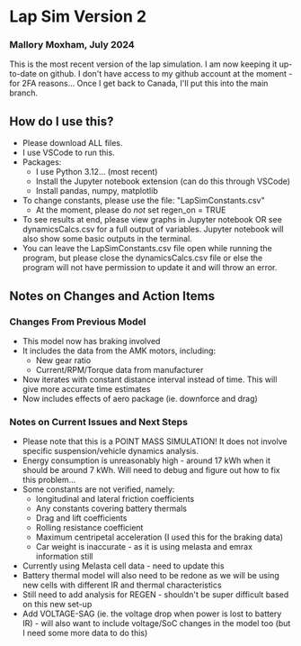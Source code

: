 # Lap Sim Version 2
### Mallory Moxham, July 2024

This is the most recent version of the lap simulation. I am now keeping it up-to-date on github. I don't have access to my github account at the moment - for 2FA reasons... Once I get back to Canada, I'll put this into the main branch.

## How do I use this?
* Please download ALL files.
* I use VSCode to run this.
* Packages:
    * I use Python 3.12... (most recent)
    * Install the Jupyter notebook extension (can do this through VSCode)
    * Install pandas, numpy, matplotlib
* To change constants, please use the file: "LapSimConstants.csv"
    * At the moment, please do *not* set regen_on = TRUE
* To see results at end, please view graphs in Jupyter notebook OR see dynamicsCalcs.csv for a full output of variables. Jupyter notebook will also show some basic outputs in the terminal.
* You can leave the LapSimConstants.csv file open while running the program, but please close the dynamicsCalcs.csv file or else the program will not have permission to update it and will throw an error.

## Notes on Changes and Action Items
### Changes From Previous Model
* This model now has braking involved
* It includes the data from the AMK motors, including:
    * New gear ratio
    * Current/RPM/Torque data from manufacturer
* Now iterates with constant distance interval instead of time. This will give more accurate time estimates
* Now includes effects of aero package (ie. downforce and drag)

### Notes on Current Issues and Next Steps
* Please note that this is a POINT MASS SIMULATION! It does not involve specific suspension/vehicle dynamics analysis.
* Energy consumption is unreasonably high - around 17 kWh when it should be around 7 kWh. Will need to debug and figure out how to fix this problem...
* Some constants are not verified, namely:
    * longitudinal and lateral friction coefficients
    * Any constants covering battery thermals
    * Drag and lift coefficients
    * Rolling resistance coefficient
    * Maximum centripetal acceleration (I used this for the braking data)
    * Car weight is inaccurate - as it is using melasta and emrax information still
* Currently using Melasta cell data - need to update this
* Battery thermal model will also need to be redone as we will be using new cells with different IR and thermal characteristics
* Still need to add analysis for REGEN - shouldn't be super difficult based on this new set-up
* Add VOLTAGE-SAG (ie. the voltage drop when power is lost to battery IR) - will also want to include voltage/SoC changes in the model too (but I need some more data to do this)
